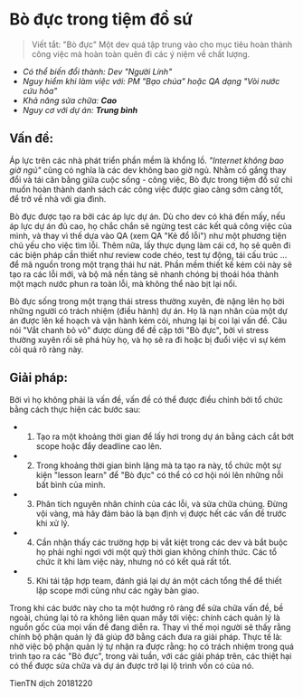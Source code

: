 # Bò đực trong tiệm đồ sứ
> Viết tắt: "Bò đực"
> Một dev quá tập trung vào cho mục tiêu hoàn thành công việc mà hoàn toàn quên  đi các ý niệm về chất lượng.

* _Có thể biến đổi thành: Dev "Người Lính"_
* _Nguy hiểm khi làm việc với: PM "Bạo chúa" hoặc QA dạng "Vòi nước cứu hỏa"_
* _Khả năng sửa chữa: **Cao**_
* _Nguy cơ với dự án: **Trung bình**_

## Vấn đề:

Áp lực trên các nhà phát triển phần mềm là khổng lồ. _"Internet không bao giờ ngủ"_ cũng có nghĩa là các dev không bao giờ ngủ. Nhằm cố gắng thay đổi và tái cân bằng giữa cuộc sống - công việc, Bò đực trong tiệm đồ sứ chỉ muốn hoàn thành danh sách các công việc được giao càng sớm càng tốt, để trở về nhà với gia đình.

Bò đực được tạo ra bởi các áp lực dự án. Dù cho dev có khá đến mấy, nếu áp lực dự án đủ cao, họ chắc chắn sẽ ngừng test các kết quả công việc của mình, và thay vì thế dựa vào QA (xem QA "Kẻ đổ lỗi") như một phương tiện chủ yếu cho việc tìm lỗi. Thêm nữa, lấy thực dụng làm cái cớ, họ sẽ quên đi các biện pháp cần thiết như review code chéo, test tự động, tái cấu trúc ... để mã nguồn trong một trạng thái hư nát. Phần mềm thiết kế kém cỏi này sẽ tạo ra các lỗi mới, và bộ mã nền tảng sẽ nhanh chóng bị thoái hóa thành một mạch nước phun ra toàn lỗi, mà không thể nào bịt lại nổi.

Bò đực sống trong một trạng thái stress thường xuyên, đè nặng lên họ bời những người có trách nhiệm (điều hành) dự án. Họ là nạn nhân của một dự án được lên kế hoạch và vận hành kém cỏi, nhưng lại bị coi lại vấn đề. Câu nói "Vắt chanh bỏ vỏ" được dùng để đề cập tới "Bò đực", bởi vì stress thường xuyên rồi sẽ phá hủy họ, và họ sẽ ra đi hoặc bị đuổi việc vì sự kém cỏi quá rõ ràng này.

## Giải pháp:

Bởi vì họ không phải là vấn đề, vấn đề có thể được điều chỉnh bởi tổ chức bằng cách thực hiện các bước sau:

* 1. Tạo ra một khoảng thời gian để lấy hơi trong dự án bằng cách cắt bớt scope hoặc đẩy deadline cao lên.
* 2. Trong khoảng thời gian bình lặng mà ta tạo ra này, tổ chức một sự kiện "lesson learn" để "Bò đực" có thể có cơ hội nói lên những nỗi bất bình của mình.
* 3. Phân tích nguyên nhân chính của các lỗi, và sửa chữa chúng. Đừng vội vàng, mà hãy đảm bảo là bạn định vị được hết các vấn đề trước khi xử lý.
* 4. Cần nhận thấy các trường hợp bị vắt kiệt trong các dev và bắt buộc họ phải nghỉ ngơi với một quỹ thời gian không chính thức. Các tổ chức ít khi làm việc này, nhưng nó có kết quả rất tốt.
* 5. Khi tái tập hợp team, đánh giá lại dự án một cách tổng thể để thiết lập scope mới cũng như các ngày bàn giao.

Trong khi các bước này cho ta một hướng rõ ràng để sửa chữa vấn đề, bề ngoài, chúng lại tỏ ra không liên quan mấy tới việc: chính cách quản lý là nguồn gốc của mọi vấn đề đang diễn ra. Thay vì thế mọi người sẽ thấy rằng chính bộ phận quản lý đã giúp đỡ bằng cách đưa ra giải pháp. Thực tế là: nhờ việc bộ phận quản lý tự nhận ra được rằng: họ có trách nhiệm trong quá trình tạo ra các "Bò đực", trong vài tuần, với các giải pháp trên, các thiệt hại có thể được sửa chữa và dự án được trở lại lộ trình vốn có của nó.

TienTN dịch 20181220